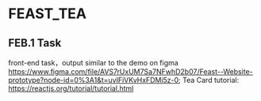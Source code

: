 # FEAST_TEA

## FEB.1 Task
front-end task，output similar to the demo on figma https://www.figma.com/file/AVS7rUxUM7Sa7NFwhD2b07/Feast--Website-prototype?node-id=0%3A1&t=uvIFiVKvHxFDMi5z-0; Tea Card
tutorial: https://reactjs.org/tutorial/tutorial.html
